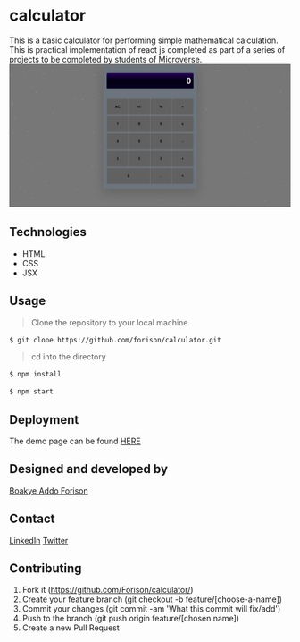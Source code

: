 # calculator
This is a basic calculator for performing simple mathematical calculation. This is practical implementation of react js completed as part of a series of projects to be completed by students of [Microverse](https://www.microverse.org/ "The Global School for Remote Software Developers!").
![calculator](./app.png)
## Technologies

- HTML
- CSS
- JSX

## Usage

> Clone the repository to your local machine

```sh
$ git clone https://github.com/forison/calculator.git
```
> cd into the directory

```sh
$ npm install
```

```sh
$ npm start
```

## Deployment

The demo page can be found [HERE](https://guarded-harbor-05894.herokuapp.com/)

## Designed and developed by

[Boakye Addo Forison](https://github.com/Forison)

## Contact

[LinkedIn](https://www.linkedin.com/in/forison/) [Twitter](https://twitter.com/addo_forison)

## Contributing

1. Fork it (https://github.com/Forison/calculator/)
2. Create your feature branch (git checkout -b feature/[choose-a-name])
3. Commit your changes (git commit -am 'What this commit will fix/add')
4. Push to the branch (git push origin feature/[chosen name])
5. Create a new Pull Request